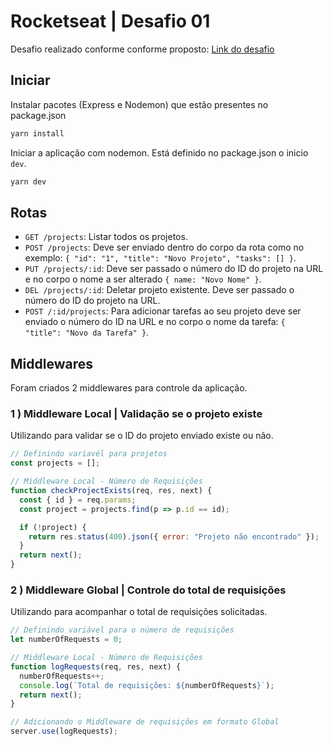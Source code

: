 # Rocketseat | Desafio 01

Desafio realizado conforme conforme proposto:
[Link do desafio](https://github.com/Rocketseat/bootcamp-gostack-desafio-01/blob/master/README.md#desafio-01-conceitos-do-nodejs)

## Iniciar

Instalar pacotes (Express e Nodemon) que estão presentes no package.json

```js
yarn install
```

Iniciar a aplicação com nodemon. Está definido no package.json o inicio `dev`.

```js
yarn dev
```

## Rotas

- `GET /projects`: Listar todos os projetos.
- `POST /projects`: Deve ser enviado dentro do corpo da rota como no exemplo:
  `{ "id": "1", "title": "Novo Projeto", "tasks": [] }`.
- `PUT /projects/:id`: Deve ser passado o número do ID do projeto na URL e no corpo o nome a ser alterado `{ name: "Novo Nome" }`.
- `DEL /projects/:id`: Deletar projeto existente. Deve ser passado o número do ID do projeto na URL.
- `POST /:id/projects`: Para adicionar tarefas ao seu projeto deve ser enviado o número do ID na URL e no corpo o nome da tarefa:
  `{ "title": "Novo da Tarefa" }`.

## Middlewares

Foram criados 2 middlewares para controle da aplicação.

### 1 ) Middleware Local | Validação se o projeto existe

Utilizando para validar se o ID do projeto enviado existe ou não.

```js
// Definindo variavél para projetos
const projects = [];

// Middleware Local - Número de Requisições
function checkProjectExists(req, res, next) {
  const { id } = req.params;
  const project = projects.find(p => p.id == id);

  if (!project) {
    return res.status(400).json({ error: "Projeto não encontrado" });
  }
  return next();
}
```

### 2 ) Middleware Global | Controle do total de requisições

Utilizando para acompanhar o total de requisições solicitadas.

```js
// Definindo variável para o número de requisições
let numberOfRequests = 0;

// Middleware Local - Número de Requisições
function logRequests(req, res, next) {
  numberOfRequests++;
  console.log(`Total de requisições: ${numberOfRequests}`);
  return next();
}

// Adicionando o Middleware de requisições em formato Global
server.use(logRequests);
```
